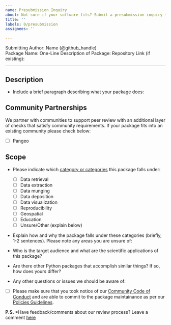 ```yaml
---
name: Presubmission Inquiry
about: Not sure if your software fits? Submit a presubmission inquiry to the editors
title: ''
labels: 0/presubmission
assignees: ''

---
```


Submitting Author: Name (@github_handle)  
Package Name: 
One-Line Description of Package: 
Repository Link (if existing):   

---

## Description

- Include a brief paragraph describing what your package does:

## Community Partnerships
We partner with communities to support peer review with an additional layer of 
checks that satisfy community requirements. If your package fits into an 
existing community please check below:

- [ ] Pangeo

## Scope 

- Please indicate which [category or categories][PackageCategories] this package falls under:
	- [ ] Data retrieval
	- [ ] Data extraction
	- [ ] Data munging
	- [ ] Data deposition
	- [ ] Data visualization
	- [ ] Reproducibility
	- [ ] Geospatial
	- [ ] Education
	- [ ] Unsure/Other (explain below)
        
- Explain how and why the package falls under these categories (briefly, 1-2 sentences). Please note any areas you are unsure of:

- Who is the target audience and what are the scientific applications of this package?  

- Are there other Python packages that accomplish similar things? If so, how does yours differ?

- Any other questions or issues we should be aware of:


- [ ] Please make sure that you took notice of our [Community Code of Conduct][Conduct] and are able to commit to the package maintainance as per our [Policies Guidelines][Commitment].



**P.S.** *Have feedback/comments about our review process? Leave a comment [here][Comments]


[PackageCategories]: https://www.pyopensci.org/contributing-guide/open-source-software-peer-review/aims-and-scope.html?highlight=data#package-categories

[Conduct]: https://www.pyopensci.org/peer-review-guide/about-peer-review/code-of-conduct.html

[Commitment]: https://www.pyopensci.org/peer-review-guide/about-peer-review/policies-guidelines.html#after-acceptance-package-ownership-and-maintenance

[Comments]: https://github.com/pyOpenSci/governance/issues/8
